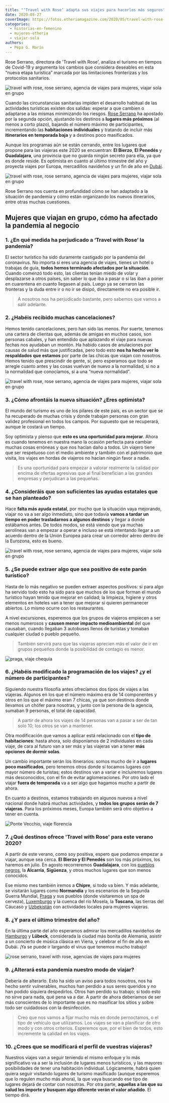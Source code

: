 ```yaml
---
title: "‘Travel with Rose’ adapta sus viajes para hacerlos más seguros"
date: 2020-05-27
coverImage: https://fotos.etheriamagazine.com/2020/05/travel-with-rose-mujeres.jpg
categories: 
  - historias-en-femenino
  - mujeres-etheria
  - viajar-sola
authors: 
  - Pepa G. Marín
---
```


Rose Serrano, directora de 'Travel with Rose', analiza el turismo en tiempos de Covid-19 
y argumenta los cambios que considera deseables en esta “nueva etapa turística” marcada 
por las limitaciones fronterizas y los protocolos sanitarios. 

![travel with rose, rose serrano, agencia de viajes para mujeres, viajar sola en grupo](https://fotos.etheriamagazine.com/2020/05/travel-with-rose-agencia-viajes.jpg "Rose Serrano (Dcha.) con un grupo de viajeras.")

Cuando las circunstancias sanitarias impiden el desarrollo habitual de las actividades 
turísticas existen dos salidas: esperar a que cambien o adaptarse a las mismas 
minimizando los riesgos. [Rose 
Serrano](https://etheriamagazine.com/2019/02/11/rose-serrano-agencias-viajes-mujeres-etheria/) 
ha apostado por la segunda opción, ajustando los destinos a **lugares más próximos** (al 
menos a corto plazo), bajando el número máximo de participantes, incrementando las 
**habitaciones individuales** y tratando de incluir más **itinerarios en temporada 
baja** y a destinos poco masificados. 

Aunque los programas aún se están cerrando, entre los lugares que propone para las 
viajeras este 2020 se encuentran: **El Bierzo**, **El Penedés** y **Guadalajara**, una 
provincia que no guarda ningún secreto para ella, ya que es donde reside. Es optimista 
en cuanto al último trimestre del año y proyecta viajes por Europa, mercadillos 
navideños y un fin de año en [Dubái](https://etheriamagazine.com/2019/05/31/como-aprovechar-una-escala-en-dubai/). 

![travel with rose, rose serrano, agencia de viajes para mujeres, viajar sola en grupo](https://fotos.etheriamagazine.com/2020/05/travel-with-rose-mujeres.jpg "Mujeres que viajan con 'Travel with Rose'.")

Rose Serrano nos cuenta en profundidad cómo se han adaptado a la situación de pandemia y 
cómo están organizando los nuevos itinerarios, entre otras muchas cuestiones. 

## Mujeres que viajan en grupo, cómo ha afectado la pandemia al negocio

### 1\. ¿En qué medida ha perjudicado a ‘Travel with Rose’ la pandemia?

El sector turístico ha sido duramente castigado por la pandemia del coronavirus. No 
importa si eres una agencia de viajes, tienes un hotel o trabajas de guía, **todos hemos 
terminado afectados por la situación**. Cuando comenzó todo esto, las clientas tenían 
miedo de volar y desplazarse a otros países, sin saber lo que iba a pasar o si las iban 
a poner en cuarentena en cuanto llegasen al país. Luego ya se cerraron las fronteras y 
la duda entre ir o no ir se disipó, directamente no era posible ir. 

> A nosotros nos ha perjudicado bastante, pero sabemos que vamos a salir adelante. 

### 2\. ¿Habéis recibido muchas cancelaciones?

Hemos tenido cancelaciones, pero han sido las menos. Por suerte, tenemos una cartera de 
clientas que, además de amigas en muchos casos, son personas cabales, y han entendido 
que aplazando el viaje para nuevas fechas nos ayudaban un montón. Ha habido casos de 
anulaciones por causas de salud más que justificadas, pero todo esto **nos ha hecho ver 
lo respaldados que estamos** por parte de las chicas que viajan con nosotros. Hemos 
tenido que prescindir de gente, sí, pero esperamos que todo se arregle cuanto antes y 
las cosas vuelvan de nuevo a la normalidad, si no a la normalidad que conocíamos, sí a 
una “nueva normalidad”. 

![travel with rose, rose serrano, agencia de viajes para mujeres, viajar sola en grupo](https://fotos.etheriamagazine.com/2020/05/agencia-viaje-mujeres-travel-rose.jpg "Grupo de viajeras de 'Travel with Rose' en la Toscana.")

### 3\. ¿Cómo afrontáis la nueva situación? ¿Eres optimista?

El mundo del turismo es uno de los pilares de este país, es un sector que se ha 
recuperado de muchas crisis y donde trabajan personas con gran validez profesional en 
todos los campos. Por supuesto que se recuperará, aunque le costará un tiempo. 

Soy optimista y pienso que **esto es una oportunidad para mejorar**. Ahora es cuando 
tenemos en nuestra mano la ocasión perfecta para cambiar muchas cosas erróneas y que nos 
hacían daño a todos. Un viajero tiene que ser respetuoso con el medio ambiente y también 
con el patrimonio que visita, los viajes en hordas de viajeros no hacían ningún favor a 
nadie. 

> Es una oportunidad para empezar a valorar realmente la calidad por encima de ofertas 
> agresivas que al final benefician a las grandes empresas y perjudican a las pequeñas. 

### 4\. ¿Consideráis que son suficientes las ayudas estatales que se han planteado?

Hace **falta más ayuda estatal**, por mucho que la situación vaya mejorando, viajar no 
va a ser algo inmediato, sino que todavía **vamos a tardar un tiempo en poder 
trasladarnos a algunos destinos** y llegar a donde estábamos antes. De todos modos, se 
está viendo que ya muchas aerolíneas van a empezar a operar e incluso se está intentando 
llegar a un acuerdo dentro de la Unión Europea para crear un corredor aéreo dentro de la 
Eurozona, esto es bueno. 

![travel with rose, rose serrano, agencia de viajes para mujeres, viajar sola en grupo](https://fotos.etheriamagazine.com/2020/05/travel-with-rose-mujeres-edimburgo.jpg "Viajeras de 'Travel with Rose' en Edimburgo.")

### 5\. ¿Se puede extraer algo que sea positivo de este parón turístico?

Hasta de lo más negativo se pueden extraer aspectos positivos: si para algo ha servido 
todo esto ha sido para que muchos de los que forman el mundo turístico hayan tenido que 
mejorar en calidad; la limpieza, higiene y otros elementos en hoteles van a tener que 
mejorar si quieren permanecer abiertos. Lo mismo ocurre con los restaurantes. 

A nivel excursiones, esperemos que los grupos de viajeros empiecen a ser menos numerosos 
y **causen menor impacto medioambiental** del que causaban, cuando llegaban 3 autobuses 
llenos de turistas y tomaban cualquier ciudad o pueblo pequeño. 

> También servirá para que las viajeras aprecien más el valor de ir en grupos pequeños 
> donde la posibilidad de contagio es menor. 

![praga, viaje chequia](https://fotos.etheriamagazine.com/2020/03/viaje-literario-praga.jpg "Praga. © Michal Vitásek")

### 6\. ¿Habéis modificado la programación de los viajes? ¿y el número de participantes?

Siguiendo nuestra filosofía antes ofrecíamos dos tipos de viajes a las viajeras. Algunos 
en los que el número máximo era de 14 componentes y otros en los que el máximo eran 7 
chicas, ya que son destinos donde llevamos un chófer para nosotras, y junto con la 
persona de la agencia, sumaban 9 personas, el total de capacidad. 

> A partir de ahora los viajes de 14 personas van a pasar a ser de tan solo 10; los otros 
> se van a mantener. 

Otra modificación que vamos a aplicar está relacionado con el **tipo de habitaciones**: 
hasta ahora, solo disponíamos de 2 individuales en cada viaje, de cara al futuro van a 
ser más y las viajeras van a tener **más opciones de dormir solas**. 

Un cambio importante serán los itinerarios: somos mucho de ir a **lugares poco 
masificados**, pero tenemos otros donde sí tocamos lugares con mayor número de turistas; 
estos destinos van a variar e incluiremos lugares más desconocidos, con el fin de evitar 
aglomeraciones. Por otro lado el viajar **fuera de temporada** va a ser algo que hagamos 
mucho a partir de ahora. 

En cuanto a destinos, estamos trabajando en algunos nuevos a nivel nacional donde habrá 
muchas actividades, y **todos los grupos serán de 7 viajeras**. Para los próximos meses, 
Europa también será otro objetivo a tener en cuenta. 

![Ponte Vecchio, viaje florencia](https://fotos.etheriamagazine.com/2018/09/Ponte-Vecchio-Florencia-Toscana-e1552121783379.jpg "Ponte Vecchio (Florencia) © Getty Images/ Enit")

### 7\. ¿Qué destinos ofrece 'Travel with Rose' para este verano 2020?

A partir de este verano, como soy positiva, espero que podamos empezar a viajar, aunque 
sea cerca. **El Bierzo y El Penedés** son los más próximos, los haremos en julio. En 
agosto recorreremos **Guadalajara**, con los [pueblos 
negros](https://etheriamagazine.com/2019/05/06/viaje-en-coche-pueblos-negros-guadalajara/), 
la **Alcarria**, **Sigüenza**, y otros muchos lugares que son menos conocidos. 

Ese mismo mes también iremos a **Chipre**, si todo va bien. Y más adelante, se visitarán 
lugares como **Normandía** y los escenarios de la Segunda Guerra Mundial, [Praga](https://etheriamagazine.com/2019/09/16/que-hacer-ver-2-dias-en-praga-museos-festivales/) 
y sus pueblos (donde visitaremos un spa de cerveza), [Luxemburgo](https://etheriamagazine.com/2020/03/04/que-ver-y-hacer-en-luxemburgo-en-3-dias-con-amigas/) 
y la cuenca del río Mosela, la **Toscana**, las tierras del Cáucaso y [Uzbekistán](https://etheriamagazine.com/2019/11/28/10-razones-para-visitar-uzbekistan-que-ver-en-ruta-de-la-seda/) 
con actividades locales para mujeres viajeras. 

### 8\. ¿Y para el último trimestre del año?

En la última parte del año esperamos admirar los mercadillos navideños de [Hamburgo](https://etheriamagazine.com/2020/02/24/que-ver-hacer-fin-de-semana-hamburgo-alemania/) 
y **Lübeck**, considerada la ciudad más bonita de Alemania, asistir a un concierto de 
música clásica en Viena, y celebrar el fin de año en Dubái. ¡Ya se puede ir largando el 
virus que tenemos mucho trabajo! 

![rose serrano, travel with rose, agencias de viajes para mujeres](https://fotos.etheriamagazine.com/2019/02/Rose-serrano-mujeres-viajeras.jpg "Rose Serrano en India.")

### 9\. ¿Alterará esta pandemia nuestro modo de viajar?

Debería de alterarlo. Esto ha sido un aviso para todos nosotros, nos ha hecho sentir 
vulnerables, muchos han perdido a sus seres queridos y no han podido siquiera 
despedirlos. Otros han perdido su trabajo; si todo esto no sirve para nada, qué pena va 
a dar. A partir de ahora deberíamos de ser más conscientes de lo importante que es no 
masificar los sitios y sobre todo ser cuidadosos con la desinfección. 

> Creo que nos vamos a fijar mucho más en donde pernoctamos, o el tipo de vehículo que 
> utilizamos. Los viajes se van a planificar de otro modo y con otros criterios. Esperemos 
> que, por el bien de todos, esto incremente la calidad en los viajes. 

### 10\. ¿Crees que se modificará el perfil de vuestras viajeras?

Nuestros viajes van a seguir teniendo el mismo enfoque y lo más significativo va a ser 
la inclusión de lugares menos turísticos, y las mayores posibilidades de tener una 
habitación individual. Lógicamente, habrá quien quiera seguir visitando lugares de 
turismo masificado (aunque esperemos que lo regulen mucho más ahora), la que vaya 
buscando ese tipo de lugares dejará de contar con nosotras. Por otra parte, **aquellas a 
las que su salud les importe y busquen algo diferente verán el valor añadido**. El 
tiempo dirá.

